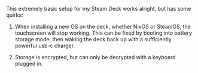 This extremely basic setup for my Steam Deck works alright, but has some quirks:

1. When installing a new OS on the deck, whether NixOS or SteamOS, the touchscreen will stop working. This can be fixed by booting into battery storage mode, then waking the deck back up with a sufficiently powerful usb-c charger.

2. Storage is encrypted, but can only be decrypted with a keyboard plugged in.